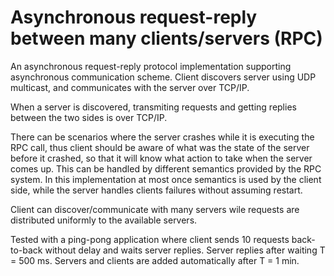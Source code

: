 # Asynchronous request-reply between many clients/servers (RPC)

An asynchronous request-reply protocol implementation supporting asynchronous communication scheme. 
Client discovers server using UDP multicast, and communicates with the server over TCP/IP.

When a server is discovered, transmiting requests and getting replies between the two sides
is over TCP/IP.

There can be scenarios where the server crashes while it is executing the RPC call, thus client should be
aware of what was the state of the server before it crashed, so that it will know what action to 
take when the server comes up. This can be handled by different semantics provided by the RPC system.
In this implementation at most once semantics is used by the client side, while the server handles clients 
failures without assuming restart.

Client can discover/communicate with many servers wile requests are distributed uniformly to the available servers.

Tested with a ping-pong application where client sends 10 requests back-to-back without delay and waits server replies.
Server replies after waiting T = 500 ms. Servers and clients are added automatically after T = 1 min.




